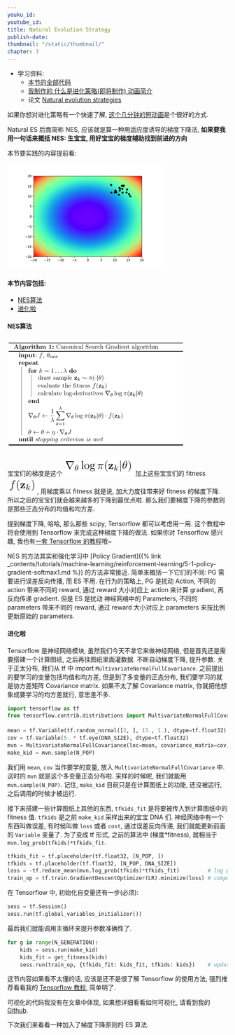 ```yaml
---
youku_id:
youtube_id:
title: Natural Evolution Strategy
publish-date:
thumbnail: "/static/thumbnail/"
chapter: 3
---
```



* 学习资料:
  * [本节的全部代码](https://github.com/MorvanZhou/Evolutionary-Algorithm/blob/master/tutorial-contents/Evolution%20Strategy/Natural%20Evolution%20Strategy%20(NES).py)
  * [我制作的 什么是进化策略(即将制作) 动画简介](#)
  * 论文 [Natural evolution strategies](http://www.jmlr.org/papers/volume15/wierstra14a/wierstra14a.pdf)


如果你想对进化策略有一个快速了解, [这个几分钟的短动画](#)是个很好的方式.

Natural ES 后面简称 NES, 应该就是算一种用适应度诱导的梯度下降法,
**如果要我用一句话来概括 NES: 生宝宝, 用好宝宝的梯度辅助找到前进的方向**

本节要实践的内容提前看:

<img class="course-image" src="/static/results/evolutionary-algorithm/3-3-0.gif">


#### 本节内容包括:

* [NES算法](#algorithm)
* [进化啦](#eval)


<h4 class="tut-h4-pad" id="algorithm">NES算法</h4>

<img class="course-image" src="/static/results/evolutionary-algorithm/3-3-1.png">

宝宝们的梯度是这个 ![gradient](/static/results/evolutionary-algorithm/3-3-2.png)
加上这些宝宝们的 fitness ![fitness](/static/results/evolutionary-algorithm/3-3-3.png), 用梯度乘以 fitness 就是说, 加大力度往带来好 fitness 的梯度下降.
所以之后的宝宝们就会越来越多的下降到最优点啦. 那么我们要梯度下降的参数则是那些正态分布的均值和均方差.

提到梯度下降, 哈哈, 那么那些 scipy, Tensorflow 都可以考虑用一用. 这个教程中将会使用到
Tensorflow 来完成这种梯度下降的做法. 如果你对 Tensorflow 感兴趣, 我也有[一套 Tensorflow 的教程](https://morvanzhou.github.io/tutorials/machine-learning/tensorflow/)哦~

NES 的方法其实和强化学习中 [Policy Gradient]({% link _contents/tutorials/machine-learning/reinforcement-learning/5-1-policy-gradient-softmax1.md %}) 的方法非常接近.
简单来概括一下它们的不同: PG 需要进行误差反向传播, 而 ES 不用. 在行为的策略上, PG 是扰动 Action, 不同的 action 带来不同的 reward, 通过 reward 大小对应上 action 来计算 gradient, 再反向传递 gradient. 但是 ES 是扰动 神经网络中的 Parameters, 不同的 parameters 带来不同的 reward, 通过 reward 大小对应上 parameters 来按比例更新原始的 parameters.

<h4 class="tut-h4-pad" id="eval">进化啦</h4>

Tensorflow 是神经网络模块, 虽然我们今天不拿它来做神经网络, 但是首先还是需要搭建一个计算图纸,
之后再往图纸里面灌数据. 不断自动梯度下降, 提升参数. 关于正太分布, 我们从 tf 中 import `MultivariateNormalFullCovariance`.
之前提出的要学习的变量包括均值和均方差, 但是到了多变量的正态分布, 我们要学习的就是协方差矩阵 Covariance matrix.
如果不太了解 Covariance matrix, 你就把他想象成要学习的均方差就行, 意思差不多.

```python
import tensorflow as tf
from tensorflow.contrib.distributions import MultivariateNormalFullCovariance

mean = tf.Variable(tf.random_normal([2, ], 13., 1.), dtype=tf.float32)
cov = tf.Variable(5. * tf.eye(DNA_SIZE), dtype=tf.float32)
mvn = MultivariateNormalFullCovariance(loc=mean, covariance_matrix=cov)
make_kid = mvn.sample(N_POP)
```

我们用 `mean`, `cov` 当作要学的变量, 放入 `MultivariateNormalFullCovariance` 中.
这时的 `mvn` 就是这个多变量正态分布啦. 采样的时候呢, 我们就能用 `mvn.sample(N_POP)`.
记住, `make_kid` 目前只是在计算图纸上的功能, 还没被运行, 之后调用的时候才被运行.

接下来搭建一些计算图纸上其他的东西, `tfkids_fit` 是将要被传入到计算图纸中的 fitness 值.
`tfkids` 是之前 `make_kid` 采样出来的宝宝 DNA 们. 神经网络中有一个东西叫做误差, 有时候叫做 `loss` 或者 `cost`,
通过误差反向传递, 我们就能更新前面的 `Variable` 变量了. 为了变成 tf 形式, 之前的算法中 (梯度*fitness),
就相当于 `mvn.log_prob(tfkids)*tfkids_fit`.

```python
tfkids_fit = tf.placeholder(tf.float32, [N_POP, ])
tfkids = tf.placeholder(tf.float32, [N_POP, DNA_SIZE])
loss = -tf.reduce_mean(mvn.log_prob(tfkids)*tfkids_fit)         # log prob * fitness
train_op = tf.train.GradientDescentOptimizer(LR).minimize(loss) # compute and apply gradients for mean and cov
```

在 Tensorflow 中, 初始化自变量还有一步(必须):

```python
sess = tf.Session()
sess.run(tf.global_variables_initializer())
```

最后我们就能调用主循环来提升参数准确性了.

```python
for g in range(N_GENERATION):
    kids = sess.run(make_kid)
    kids_fit = get_fitness(kids)
    sess.run(train_op, {tfkids_fit: kids_fit, tfkids: kids})    # update distribution parameters
```

这节内容如果看不太懂的话, 应该是还不是很了解 Tensorflow 的使用方法, 强烈推荐看看我的 [Tensorflow 教程](https://morvanzhou.github.io/tutorials/machine-learning/tensorflow/), 简单明了.

可视化的代码我没有在文章中体现, 如果想详细看看如何可视化, 请看到我的 [Github](https://github.com/MorvanZhou/Evolutionary-Algorithm/blob/master/tutorial-contents/Evolution%20Strategy/Natural%20Evolution%20Strategy%20(NES).py).

下次我们来看看一种加入了梯度下降原则的 ES 算法.
